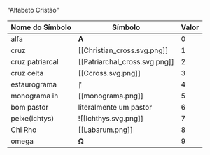 "Alfabeto Cristão"

| Nome do Símbolo | Símbolo                       | Valor |
| --------------- | ----------------------------- | ----- |
| alfa            | **Α**                         | 0     |
| cruz            | [[Christian_cross.svg.png]]   | 1     |
| cruz patriarcal | [[Patriarchal_cross.svg.png]] | 2     |
| cruz celta      | [[Ccross.svg.png]]            | 3     |
| estaurograma    | ⳨                             | 4     |
| monograma ih    | [[monograma.png]]             | 5     |
| bom pastor      | literalmente um pastor        | 6     |
| peixe(ichtys)   | ![[Ichthys.svg.png]]          | 7     |
| Chi Rho         | [[Labarum.png]]               | 8     |
| omega           | **Ω**                         | 9     |


